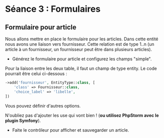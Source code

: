 # Séance 3 : Formulaires

## Formulaire pour article

Nous allons mettre en place le formulaire pour les articles. Dans cette entité nous avons une liaison vers fournisseur. Cette relation est de type 1..n (un article à un fournisseur, un fournisseur peut être dans plusieurs articles).

* Générez le formulaire pour article et configurez les champs "simple".

Pour la liaison entre les deux table, il faut un champ de type entity. Le code pourrait être celui ci-dessous :&#x20;

```php
->add('fournisseur', EntityType::class, [
    'class' => Fournisseur::class,
    'choice_label' => 'libelle',
])
```

Vous pouvez définir d'autres options.

N'oubliez pas d'ajouter les use qui vont bien ! (**ou utilisez PhpStorm avec le plugin Symfony**).

* Faite le contrôleur pour afficher et sauvegarder un article.
